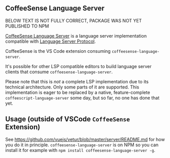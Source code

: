 ## CoffeeSense Language Server

BELOW TEXT IS NOT FULLY CORRECT, PACKAGE WAS NOT YET PUBLISHED TO NPM

[CoffeeSense Language Server](https://www.npmjs.com/package/coffeesense-language-server) is a language server implementation compatible with [Language Server Protocol](https://github.com/microsoft/language-server-protocol).

CoffeeSense is the VS Code extension consuming `coffeesense-language-server`.

It's possible for other LSP compatible editors to build language server clients that consume `coffeesense-language-server`.

Please note that this is *not* a complete LSP implementation due to its technical architecture. Only some parts of it are supported. This implementation is eager to be replaced by a native, feature-complete `coffeescript-language-server` some day, but so far, no one has done that yet.

## Usage (outside of VSCode `CoffeeSense` Extension)

See https://github.com/vuejs/vetur/blob/master/server/README.md for how you do it in principle. `coffeesense-language-server` is on NPM so you can install it for example with `npm install coffeesense-language-server -g`.